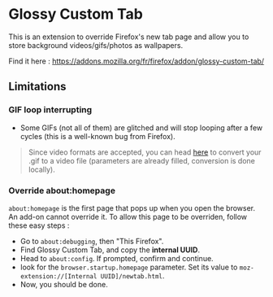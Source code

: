 # Glossy Custom Tab

This is an extension to override Firefox's new tab page and allow you to store background videos/gifs/photos as wallpapers.

Find it here : https://addons.mozilla.org/fr/firefox/addon/glossy-custom-tab/

## Limitations

### GIF loop interrupting
- Some GIFs (not all of them) are glitched and will stop looping after a few cycles (this is a well-known bug from Firefox).

> Since video formats are accepted, you can head [here](https://ffmpeg-online.vercel.app/?inputOptions=-i&output=output.webm&outputOptions=-c%20vp9%20-b%3Av%200%20-crf%2030) to convert your .gif to a video file (parameters are already filled, conversion is done locally).

### Override about:homepage
`about:homepage` is the first page that pops up when you open the browser. An add-on cannot override it. To allow this page to be overriden, follow these easy steps :
- Go to `about:debugging`, then "This Firefox".
- Find Glossy Custom Tab, and copy the **internal UUID**. 
- Head to `about:config`. If prompted, confirm and continue. 
- look for the `browser.startup.homepage` parameter. Set its value to `moz-extension://[Internal UUID]/newtab.html`.
- Now, you should be done.